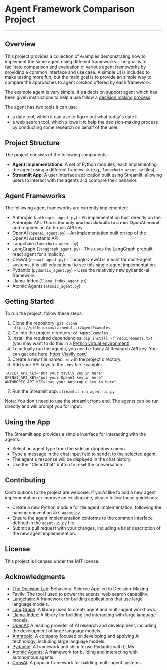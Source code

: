 # Agent Framework Comparison Project
-----------

## Overview

This project provides a collection of examples demonstrating how to implement the same agent using different frameworks. The goal is to facilitate comparison and evaluation of various agent frameworks by providing a common interface and use case.
A simple UI is included to make testing more fun, but the main goal is to provide an simple way to compare the approaches to agent creation offered by each framework. 

The example agent is very simple. It's a decision support agent which has been given instructions to help a use follow a [decision making process](https://thedecisionlab.com/reference-guide/psychology/decision-making-process).

The agent has two tools it can use:
   - a date tool, which it can use to figure out what today's date it
   - a web search tool, which allows it to help the decision-making process by conducting some research on behalf of the user. 

## Project Structure

The project consists of the following components:

*   **Agent Implementations**: A set of Python modules, each implementing the agent using a different framework (e.g., `langchain_agent.py` files).
*   **Streamlit App**: A user interface application built using Streamlit, allowing users to interact with the agents and compare their behavior.

## Agent Frameworks

The following agent frameworks are currently implemented:

* Anthropic (`anthropic_agent.py`) - An implementation built directly on the Anthropic API.  This is the only one that defaults to a non-OpenAI model and requires an Anthropic API key
* OpenAI (`openai_agent.py`) - An implementation built on top of the OpenAI Assistants API.
* Langchain (`langchain_agent.py`) 
* LangGraph (`langgraph_agent.py`) - This uses the LangGraph prebuilt react agent for simplicity.
* CrewAI (`crewai_agent.py`) - Though CrewAI is meant for multi-agent systems, it is still educational to see this single-agent implementation.
* Pydantic (`pydantic_agent.py`) - Uses the relatively new pydantic-ai framework
* Llama-Index (`llama_index_agent.py`) 
* Atomic Agents (`atomic_agent.py`)

## Getting Started

To run the project, follow these steps:

1.  Clone the repository: `git clone https://github.com/rachedblili/AgentExamples`
2.  Go into the project directory: `cd AgentExamples`
3.  Install the required dependencies: `pip install -r requirements.txt` (you may want to do this in a [Python virtual environment](https://realpython.com/python-virtual-environments-a-primer/))
4.  To actually run the agents, you need a Tavily AI Research API key.  You can get one here: https://tavily.com/
5.  Create a new file named `.env` in the project directory.
6.  Add your API keys to the `.env` file.  Example:
```commandline
TAVILY_API_KEY="put your tavily key in here"
OPENAI_API_KEY="put your OpenAI key in here"
ANTHROPIC_API_KEY="put your Anthropic key in here"
```
7.  Run the Streamlit app: `streamlit run agent-ui.py`

Note: You don't need to use the streamlit front-end. The agents can be run directly and will prompt you for input.

## Using the App

The Streamlit app provides a simple interface for interacting with the agents:

*   Select an agent type from the sidebar dropdown menu.
*   Type a message in the chat input field to send it to the selected agent.
*   The agent's response will be displayed in the chat history.
*   Use the "Clear Chat" button to reset the conversation.

## Contributing

Contributions to the project are welcome. If you'd like to add a new agent implementation or improve an existing one, please follow these guidelines:

*   Create a new Python module for the agent implementation, following the naming convention `XXX_agent.py`.
*   Ensure the agent implementation conforms to the common interface defined in the `agent-ui.py` file.
*   Submit a pull request with your changes, including a brief description of the new agent implementation.

## License

This project is licensed under the MIT license. 

## Acknowledgments

*   [The Decision Lab](https://thedecisionlab.com): Behavioral Science Applied to Decision-Making.
*   [Tavily](https://tavily.com/): The tool I used to power the agents' web search capability.
*   [Langchain](https://github.com/langchain-ai/langchain): A framework for building applications that use large language models.
*   [LangGraph](https://github.com/langchain-ai/langgraph): A library used to create agent and multi-agent workflows.
*   [Llama-Index](https://github.com/run-llama/llama_index): A library for building and interacting with large language models.
*   [OpenAI](https://openai.com/): A leading provider of AI research and development, including the development of large language models.
*   [Anthropic](https://www.anthropic.com/): A company focused on developing and applying AI technology, including large language models.
*   [Pydantic](https://github.com/pydantic/pydantic-ai): A framework and shim to use Pydantic with LLMs.
*   [Atomic Agents](https://github.com/atomic-ai/atomic-agents): A framework for building and interacting with autonomous agents.
*   [CrewAI](https://github.com/crewAIInc/crewAI): A popular framework for building multi-agent systems.
